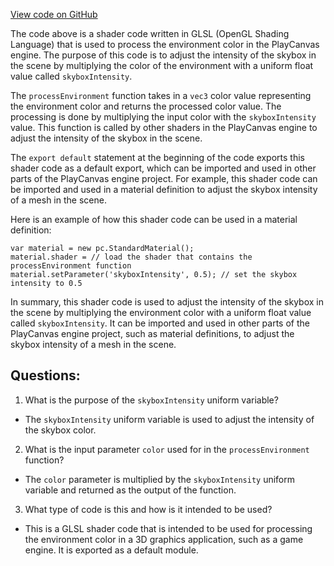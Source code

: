 [View code on GitHub](https://github.com/playcanvas/engine/src/scene/shader-lib/chunks/common/frag/envMultiply.js)

The code above is a shader code written in GLSL (OpenGL Shading Language) that is used to process the environment color in the PlayCanvas engine. The purpose of this code is to adjust the intensity of the skybox in the scene by multiplying the color of the environment with a uniform float value called `skyboxIntensity`. 

The `processEnvironment` function takes in a `vec3` color value representing the environment color and returns the processed color value. The processing is done by multiplying the input color with the `skyboxIntensity` value. This function is called by other shaders in the PlayCanvas engine to adjust the intensity of the skybox in the scene.

The `export default` statement at the beginning of the code exports this shader code as a default export, which can be imported and used in other parts of the PlayCanvas engine project. For example, this shader code can be imported and used in a material definition to adjust the skybox intensity of a mesh in the scene. 

Here is an example of how this shader code can be used in a material definition:

```
var material = new pc.StandardMaterial();
material.shader = // load the shader that contains the processEnvironment function
material.setParameter('skyboxIntensity', 0.5); // set the skybox intensity to 0.5
```

In summary, this shader code is used to adjust the intensity of the skybox in the scene by multiplying the environment color with a uniform float value called `skyboxIntensity`. It can be imported and used in other parts of the PlayCanvas engine project, such as material definitions, to adjust the skybox intensity of a mesh in the scene.
## Questions: 
 1. What is the purpose of the `skyboxIntensity` uniform variable?
- The `skyboxIntensity` uniform variable is used to adjust the intensity of the skybox color.

2. What is the input parameter `color` used for in the `processEnvironment` function?
- The `color` parameter is multiplied by the `skyboxIntensity` uniform variable and returned as the output of the function.

3. What type of code is this and how is it intended to be used?
- This is a GLSL shader code that is intended to be used for processing the environment color in a 3D graphics application, such as a game engine. It is exported as a default module.